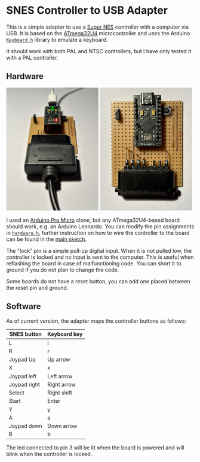 # SNES Controller to USB Adapter

This is a simple adapter to use a [Super NES][1] controller with a computer
via USB.  It is based on the [ATmega32U4][2] microcontroller and uses the
Arduino [`Keyboard.h`][3] library to emulate a keyboard.

It should work with both PAL and NTSC controllers, but I have only tested it
with a PAL controller.

[1]: https://en.wikipedia.org/wiki/Super_Nintendo_Entertainment_System
[2]: https://www.microchip.com/en-us/product/atmega32u4
[3]: https://www.arduino.cc/reference/en/language/functions/usb/keyboard/

## Hardware

<p float='left'>
  <img src='imgs/prototype-front.jpeg' alt='Prototype board front' width='49%'>
  <img src='imgs/prototype-top.jpeg' alt='Prototype board top' width='49%'>
</p>

I used an [Arduino Pro Micro][4] clone, but any ATmega32U4-based board should
work, e.g. an Arduino Leonardo.  You can modify the pin assignments in
[`hardware.h`][5], further instruction on how to wire the controller to the
board can be found in the [main sketch][6].

The "lock" pin is a simple pull-up digital input.  When it is not pulled low,
the controller is locked and no input is sent to the computer.  This is useful
when reflashing the board in case of malfunctioning code.  You can short it to
ground if you do not plan to change the code.

Some boards do not have a reset button, you can add one placed between the
reset pin and ground.

[4]: https://www.sparkfun.com/products/12640
[5]: sketches/main/hardware.h
[6]: sketches/main/main.ino

## Software

As of current version, the adapter maps the controller buttons as follows:

| SNES button  | Keyboard key |
| ------------ | ------------ |
| L            | l            |
| R            | r            |
| Joypad Up    | Up arrow     |
| X            | x            |
| Joypad left  | Left arrow   |
| Joypad right | Right arrow  |
| Select       | Right shift  |
| Start        | Enter        |
| Y            | y            |
| A            | a            |
| Joypad down  | Down arrow   |
| B            | b            |

The led connected to pin 3 will be lit when the board is powered and will
blink when the controller is locked.
